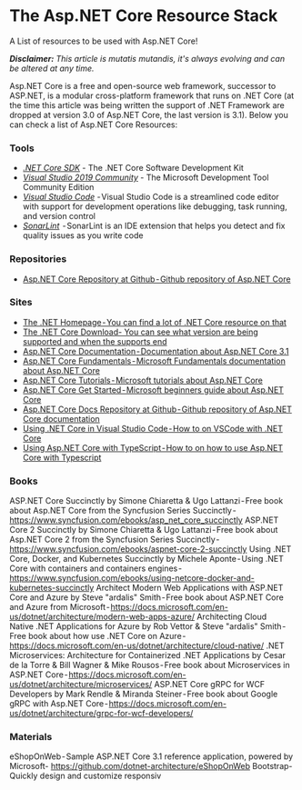 # The Asp.NET Core Resource Stack

A List of resources to be used with Asp.NET Core!

_**Disclaimer:** This article is mutatis mutandis, it's always evolving and can be altered at any time._

Asp.NET Core is a free and open-source web framework, successor to ASP.NET, is a modular cross-platform framework that runs on .NET Core (at the time this article was being written the support of .NET Framework are dropped at version 3.0 of Asp.NET Core, the last version is 3.1).
Below you can check a list of Asp.NET Core Resources:

### Tools
 - [*.NET Core SDK*](https://dotnet.microsoft.com/download) - The .NET Core Software Development Kit
 - [*Visual Studio 2019 Community*](https://visualstudio.microsoft.com/) - The Microsoft Development Tool Community Edition
 - [*Visual Studio Code*](https://code.visualstudio.com/) - Visual Studio Code is a streamlined code editor with support for development operations like debugging, task running, and version control
 - [*SonarLint*](https://www.sonarlint.org/)  - SonarLint is an IDE extension that helps you detect and fix quality issues as you write code

### Repositories
- [Asp.NET Core Repository at Github - Github repository of Asp.NET Core](https://github.com/dotnet/aspnetcore)

### Sites
- [The .NET Homepage - You can find a lot of .NET Core resource on that](https://dotnet.microsoft.com/)
- [The .NET Core Download- You can see what version are being supported and when the supports end](https://dotnet.microsoft.com/download/dotnet-core)
- [Asp.NET Core Documentation - Documentation about Asp.NET Core 3.1](https://docs.microsoft.com/en-us/aspnet/core/?view=aspnetcore-3.1)
- [Asp.NET Core Fundamentals - Microsoft Fundamentals documentation about Asp.NET Core](https://docs.microsoft.com/en-us/aspnet/core/fundamentals/?view=aspnetcore-3.1&tabs=windows)
- [Asp.NET Core Tutorials - Microsoft tutorials about Asp.NET Core](https://docs.microsoft.com/en-us/aspnet/core/tutorials/razor-pages/?view=aspnetcore-3.1)
- [Asp.NET Core Get Started - Microsoft beginners guide about Asp.NET Core](https://docs.microsoft.com/en-us/aspnet/core/getting-started/?view=aspnetcore-3.1&tabs=windows)
- [Asp.NET Core Docs Repository at Github - Github repository of Asp.NET Core documentation](https://github.com/dotnet/AspNetCore.Docs)
- [Using .NET Core in Visual Studio Code - How to on VSCode with .NET Core](https://code.visualstudio.com/docs/languages/dotnet)
- [Using Asp.NET Core with TypeScript - How to on how to use Asp.NET Core with Typescript](https://www.typescriptlang.org/docs/handbook/asp-net-core.html)

### Books

ASP.NET Core Succinctly by Simone Chiaretta & Ugo Lattanzi - Free book about Asp.NET Core from the Syncfusion Series Succinctly - https://www.syncfusion.com/ebooks/asp_net_core_succinctly
ASP.NET Core 2 Succinctly by Simone Chiaretta & Ugo Lattanzi - Free book about Asp.NET Core 2 from the Syncfusion Series Succinctly - https://www.syncfusion.com/ebooks/aspnet-core-2-succinctly
Using .NET Core, Docker, and Kubernetes Succinctly by Michele Aponte - Using .NET Core with containers and containers engines - https://www.syncfusion.com/ebooks/using-netcore-docker-and-kubernetes-succinctly
Architect Modern Web Applications with ASP.NET Core and Azure by Steve "ardalis" Smith - Free book about ASP.NET Core and Azure from Microsoft - https://docs.microsoft.com/en-us/dotnet/architecture/modern-web-apps-azure/
Architecting Cloud Native .NET Applications for Azure by Rob Vettor & Steve "ardalis" Smith - Free book about how use .NET Core on Azure - https://docs.microsoft.com/en-us/dotnet/architecture/cloud-native/
.NET Microservices: Architecture for Containerized .NET Applications by Cesar de la Torre & Bill Wagner & Mike Rousos - Free book about Microservices in ASP.NET Core - https://docs.microsoft.com/en-us/dotnet/architecture/microservices/
ASP.NET Core gRPC for WCF Developers by Mark Rendle & Miranda Steiner - Free book about Google gRPC with Asp.NET Core - https://docs.microsoft.com/en-us/dotnet/architecture/grpc-for-wcf-developers/

### Materials
eShopOnWeb - Sample ASP.NET Core 3.1 reference application, powered by Microsoft- https://github.com/dotnet-architecture/eShopOnWeb
Bootstrap- Quickly design and customize responsiv
